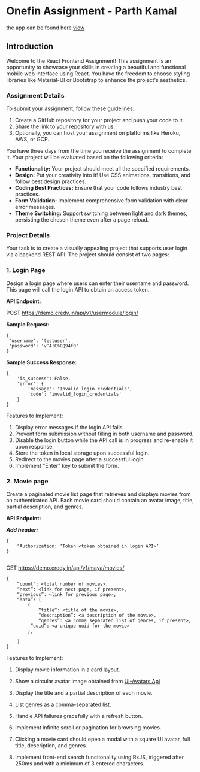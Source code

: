 # Onefin Assignment - Parth Kamal 


the app can be found here [view](https://onefin-assignment.vercel.app/ "one-fin assignment app here")

## Introduction

Welcome to the React Frontend Assignment! This assignment is an opportunity to showcase your skills in creating a beautiful and functional mobile web interface using React. You have the freedom to choose styling libraries like Material-UI or Bootstrap to enhance the project's aesthetics.

### Assignment Details

To submit your assignment, follow these guidelines:

1. Create a GitHub repository for your project and push your code to it.
2. Share the link to your repository with us.
3. Optionally, you can host your assignment on platforms like Heroku, AWS, or GCP.

You have three days from the time you receive the assignment to complete it. Your project will be evaluated based on the following criteria:

- **Functionality:** Your project should meet all the specified requirements.
- **Design:** Put your creativity into it! Use CSS animations, transitions, and follow best design practices.
- **Coding Best Practices:** Ensure that your code follows industry best practices.
- **Form Validation:** Implement comprehensive form validation with clear error messages.
- **Theme Switching:** Support switching between light and dark themes, persisting the chosen theme even after a page reload.

### Project Details

Your task is to create a visually appealing project that supports user login via a backend REST API. The project should consist of two pages:

### 1. Login Page

Design a login page where users can enter their username and password. This page will call the login API to obtain an access token.

**API Endpoint:**


POST https://demo.credy.in/api/v1/usermodule/login/



**Sample Request:**

```
{
 'username': 'testuser',
 'password': 'v^4!C%CQ94f0'
}
```



**Sample Success Response:**

```
{
    'is_success': False,
    'error': {
        'message': 'Invalid login credentials',
        'code': 'invalid_login_credentials'
    }
}
```


Features to Implement:

1.    Display error messages if the login API fails.
2.   Prevent form submission without filling in both username and password.
3.   Disable the login button while the API call is in progress and re-enable it upon response.
4. Store the token in local storage upon successful login.
5.    Redirect to the movies page after a successful login.
6.   Implement "Enter" key to submit the form.


### 2. Movie page 

Create a paginated movie list page that retrieves and displays movies from an authenticated API. Each movie card should contain an avatar image, title, partial description, and genres.

**API Endpoint:**


***Add header:***

```
{
    "Authorization: ‘Token <token obtained in login API>’
}
 
```




GET https://demo.credy.in/api/v1/maya/movies/

```
{
    “count”: <total number of movies>,
    “next”: <link for next page, if present>,
    “previous”: <link for previous page>,
    “data”: [
        {
            “title”: <title of the movie>,
            “description”: <a description of the movie>,
            “genres”: <a comma separated list of genres, if present>,
		 “uuid”: <a unique uuid for the movie>
        },
        
    ]
}

```



Features to Implement:

1.    Display movie information in a card layout.
2.  Show a circular avatar image obtained from [UI-Avatars Api](https://www.ui-avatars.com/ "Visit ui avatar")

3.   Display the title and a partial description of each movie.
4.    List genres as a comma-separated list.
5.   Handle API failures gracefully with a refresh button.
6.   Implement infinite scroll or pagination for browsing movies.
7.   Clicking a movie card should open a modal with a square UI avatar, full title, description, and genres.
8.   Implement front-end search functionality using RxJS, triggered after 250ms and with a minimum of 3 entered characters.


